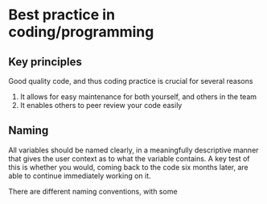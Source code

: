 # Best practice in coding/programming

## Key principles

Good quality code, and thus coding practice is crucial for several reasons

1. It allows for easy maintenance for both yourself, and others in the team
2. It enables others to peer review your code easily

## Naming

All variables should be named clearly, in a meaningfully descriptive manner that gives the user context as to what the variable contains. A key test of this is whether you would, coming back to the code six months later, are able to continue immediately working on it.

There are different naming conventions, with some 